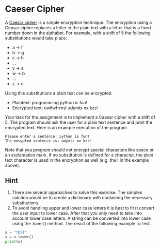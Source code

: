 # Caeser Cipher

A [Caesar cipher](https://en.wikipedia.org/wiki/Caesar_cipher) is a simple encryption technique.
The encryption using a Ceasar cipher replaces a letter in the plain text with a letter that is a fixed number down in the alphabet.
For example, with a shift of 5 the following substitutions would take place:

- a → f
- b → g
- c → h
- ...
- v → a
- w → b
- ...
- z → e

Using this substitutions a plain text can be encrypted:

- Plaintext: programming python is fun!
- Encrypted text: uwtlwfrrnsl udymts nx kzs!

Your task for the assignment is to implement a Caesar cipher with a shift of 5. The program should ask the user for a plain text sentence
and print the encrypted text. Here is an example execution of the program

```
Please enter a sentence: python is fun!
The encypted sentence is: udymts nx kzs!
```

Note that you program should not encrypt special characters like space or an exclamation mark. If no substitution is defined for a character,
the plain text character is used in the encryption as well (e.g. the ! in the example above).

## Hint

1. There are several approaches to solve this exercise. The simples solution would be to create a dictionary with containing the necessary substitutions.
1. To avoid handling upper and lower case letters it is best to first convert the user input to lower case.
   After that you only need to take into account lower case letters. A string can be converted into lower case using the .lover() method.
   The result of the following example is: test.

```python
s = "TEST"
s = s.lower()
print(s)
```
